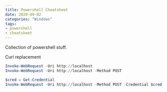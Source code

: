 ```yaml
---
title: Powershell Cheatsheet
date: 2020-09-02
categories: "Windows"
tags:
- powershell
- cheatsheet
---
```


Collection of powershell stuff.

Curl replacement
```powershell
Invoke-WebRequest -Uri http://localhost
Invoke-WebRequest -Uri http://localhost -Method POST

$cred = Get-Credential
Invoke-WebRequest -Uri http://localhost -Method POST -Credential $cred -UseBasicParsing
```

